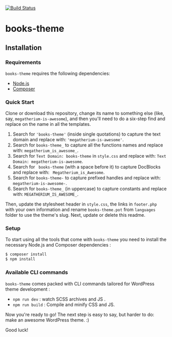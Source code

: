 [![Build Status](https://travis-ci.org/Automattic/books-theme.svg?branch=master)](https://travis-ci.org/Automattic/books-theme)

# books-theme

## Installation

### Requirements

`books-theme` requires the following dependencies:

- [Node.js](https://nodejs.org/)
- [Composer](https://getcomposer.org/)

### Quick Start

Clone or download this repository, change its name to something else (like, say, `megatherium-is-awesome`), and then you'll need to do a six-step find and replace on the name in all the templates.

1. Search for `'books-theme'` (inside single quotations) to capture the text domain and replace with: `'megatherium-is-awesome'`.
2. Search for `books-theme_` to capture all the functions names and replace with: `megatherium_is_awesome_`.
3. Search for `Text Domain: books-theme` in `style.css` and replace with: `Text Domain: megatherium-is-awesome`.
4. Search for <code>&nbsp;books-theme</code> (with a space before it) to capture DocBlocks and replace with: <code>&nbsp;Megatherium_is_Awesome</code>.
5. Search for `books-theme-` to capture prefixed handles and replace with: `megatherium-is-awesome-`.
6. Search for `books-theme_` (in uppercase) to capture constants and replace with: `MEGATHERIUM_IS_AWESOME_`.

Then, update the stylesheet header in `style.css`, the links in `footer.php` with your own information and rename `books-theme.pot` from `languages` folder to use the theme's slug. Next, update or delete this readme.

### Setup

To start using all the tools that come with `books-theme` you need to install the necessary Node.js and Composer dependencies :

```sh
$ composer install
$ npm install
```

### Available CLI commands

`books-theme` comes packed with CLI commands tailored for WordPress theme development :

- `npm run dev` : watch SCSS archives and JS .
- `npm run build` : Compile and minify CSS and JS.

Now you're ready to go! The next step is easy to say, but harder to do: make an awesome WordPress theme. :)

Good luck!
